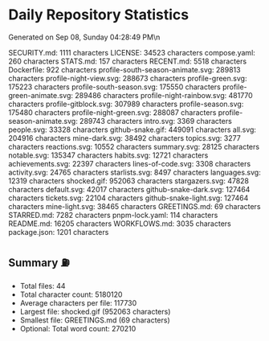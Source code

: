 # Daily Repository Statistics
Generated on Sep 08, Sunday 04:28:49 PM\n

SECURITY.md: 1111 characters
LICENSE: 34523 characters
compose.yaml: 260 characters
STATS.md: 157 characters
RECENT.md: 5518 characters
Dockerfile: 922 characters
profile-south-season-animate.svg: 289813 characters
profile-night-view.svg: 288673 characters
profile-green.svg: 175223 characters
profile-south-season.svg: 175550 characters
profile-green-animate.svg: 289486 characters
profile-night-rainbow.svg: 481770 characters
profile-gitblock.svg: 307989 characters
profile-season.svg: 175480 characters
profile-night-green.svg: 288087 characters
profile-season-animate.svg: 289743 characters
intro.svg: 3369 characters
people.svg: 33328 characters
github-snake.gif: 449091 characters
all.svg: 204916 characters
mine-dark.svg: 38492 characters
topics.svg: 3277 characters
reactions.svg: 10552 characters
summary.svg: 28125 characters
notable.svg: 135347 characters
habits.svg: 12721 characters
achievements.svg: 22397 characters
lines-of-code.svg: 3308 characters
activity.svg: 24765 characters
starlists.svg: 8497 characters
languages.svg: 12319 characters
shocked.gif: 952063 characters
stargazers.svg: 47828 characters
default.svg: 42017 characters
github-snake-dark.svg: 127464 characters
tickets.svg: 22104 characters
github-snake-light.svg: 127464 characters
mine-light.svg: 38465 characters
GREETINGS.md: 69 characters
STARRED.md: 7282 characters
pnpm-lock.yaml: 114 characters
README.md: 16205 characters
WORKFLOWS.md: 3035 characters
package.json: 1201 characters

## Summary ⛽
- Total files: 44
- Total character count: 5180120
- Average characters per file: 117730
- Largest file: shocked.gif (952063 characters)
- Smallest file: GREETINGS.md (69 characters)
- Optional: Total word count: 270210
